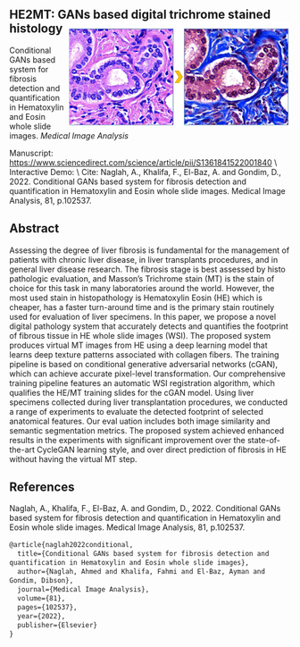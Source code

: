 HE2MT: GANs based digital trichrome stained histology <img src="static/logo.png" width="400px" align="right" />
----------------------------------------------------------------------------------------------------------------------
Conditional GANs based system for fibrosis detection and quantification in Hematoxylin and Eosin whole slide images. 
*Medical Image Analysis*

Manuscript: https://www.sciencedirect.com/science/article/pii/S1361841522001840 \\
Interactive Demo: \\
Cite: Naglah, A., Khalifa, F., El-Baz, A. and Gondim, D., 2022. Conditional GANs based system for fibrosis detection and quantification in Hematoxylin and Eosin whole slide images. Medical Image Analysis, 81, p.102537.


## Abstract

Assessing the degree of liver fibrosis is fundamental for the management of patients with chronic liver disease, in 
liver transplants procedures, and in general liver disease research. The fibrosis stage is best assessed by histo
pathologic evaluation, and Masson’s Trichrome stain (MT) is the stain of choice for this task in many laboratories 
around the world. However, the most used stain in histopathology is Hematoxylin Eosin (HE) which is cheaper, 
has a faster turn-around time and is the primary stain routinely used for evaluation of liver specimens. In this 
paper, we propose a novel digital pathology system that accurately detects and quantifies the footprint of fibrous 
tissue in HE whole slide images (WSI). The proposed system produces virtual MT images from HE using a deep 
learning model that learns deep texture patterns associated with collagen fibers. The training pipeline is based on 
conditional generative adversarial networks (cGAN), which can achieve accurate pixel-level transformation. Our 
comprehensive training pipeline features an automatic WSI registration algorithm, which qualifies the HE/MT 
training slides for the cGAN model. Using liver specimens collected during liver transplantation procedures, we 
conducted a range of experiments to evaluate the detected footprint of selected anatomical features. Our eval
uation includes both image similarity and semantic segmentation metrics. The proposed system achieved 
enhanced results in the experiments with significant improvement over the state-of-the-art CycleGAN learning 
style, and over direct prediction of fibrosis in HE without having the virtual MT step.  


## References

Naglah, A., Khalifa, F., El-Baz, A. and Gondim, D., 2022. Conditional GANs based system for fibrosis detection and quantification in Hematoxylin and Eosin whole slide images. Medical Image Analysis, 81, p.102537.

```
@article{naglah2022conditional,
  title={Conditional GANs based system for fibrosis detection and quantification in Hematoxylin and Eosin whole slide images},
  author={Naglah, Ahmed and Khalifa, Fahmi and El-Baz, Ayman and Gondim, Dibson},
  journal={Medical Image Analysis},
  volume={81},
  pages={102537},
  year={2022},
  publisher={Elsevier}
}
```
